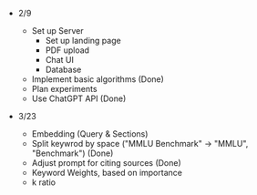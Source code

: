 - 2/9
    - Set up Server
        - Set up landing page
        - PDF upload
        - Chat UI
        - Database
    - Implement basic algorithms (Done)
    - Plan experiments
    - Use ChatGPT API (Done)

- 3/23
    - Embedding (Query & Sections)
    - Split keywrod by space ("MMLU Benchmark" -> "MMLU", "Benchmark") (Done)
    - Adjust prompt for citing sources (Done)
    - Keyword Weights, based on importance
    - k ratio